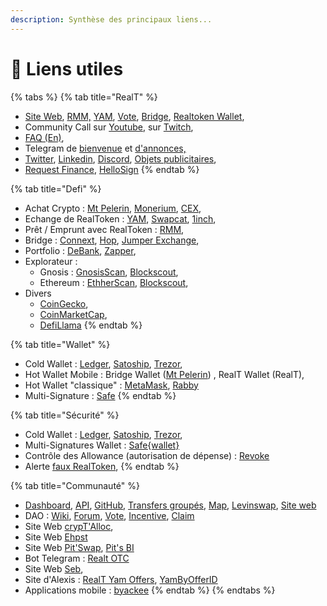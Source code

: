 ```yaml
---
description: Synthèse des principaux liens...
---
```


# 🍈 Liens utiles

{% tabs %}
{% tab title="RealT" %}
* [Site Web](https://realt.co/), [RMM,](https://rmm.realtoken.network/markets) [YAM](https://yam.realtoken.network/), [Vote](https://vote.realtoken.network/), [Bridge](https://bridge.realtoken.network/), [Realtoken Wallet](https://wallet.realtoken.network/),
* Community Call sur [Youtube](https://www.youtube.com/@RealTplatform/streams), sur [Twitch](https://www.twitch.tv/realtofficial),
* [FAQ (En)](https://faq.realt.co/en/),
* Telegram de [bienvenue](https://t.me/Realtoken_welcome) et [d'annonces,](https://t.me/Communication_RealT_FR)
* [Twitter](https://twitter.com/RealTPlatform), [Linkedin](https://www.linkedin.com/company/realtplatform/), [Discord](https://discord.gg/aPSWyGxMUk), [Objets publicitaires](https://merch.realt.co/),
* [Request Finance](https://app.request.finance/login), [HelloSign](https://app.hellosign.com/account/logIn)
{% endtab %}

{% tab title="Defi" %}
* Achat Crypto : [Mt Pelerin](https://www.mtpelerin.com/fr), [Monerium](https://monerium.com/), [CEX](https://coinmarketcap.com/fr/rankings/exchanges/),
* Echange de RealToken : [YAM](https://yam.realtoken.network/), [Swapcat](https://cloudflare-ipfs.com/ipfs/QmZ8wkYtFgGXpHpPGGjQAynS5m8jc4df9KwD4v1pV27yBK/start.htm), [1inch](https://app.1inch.io/),
* Prêt / Emprunt avec RealToken : [RMM](https://rmm.realtoken.network/markets),
* Bridge : [Connext](https://bridge.connext.network/USDC-from-gnosis-to-binance), [Hop](https://hop.exchange/), [Jumper Exchange](https://jumper.exchange/),&#x20;
* Portfolio : [DeBank](https://debank.com/), [Zapper](https://zapper.xyz/fr),
* Explorateur :&#x20;
  * Gnosis : [GnosisScan](https://gnosisscan.io/), [Blockscout](https://blockscout.com/xdai/mainnet),
  * Ethereum : [EthherScan](https://etherscan.io/),  [Blockscout](https://blockscout.com/eth/mainnet),
* Divers&#x20;
  * [CoinGecko](https://www.coingecko.com/fr),
  * [CoinMarketCap](https://coinmarketcap.com/),
  * [DefiLlama](https://defillama.com/)
{% endtab %}

{% tab title="Wallet" %}
* Cold Wallet : [Ledger](https://www.ledger.com/fr), [Satoship](https://satochip.io/?lang=fr), [Trezor](https://trezor.io/),
* Hot Wallet Mobile : Bridge Wallet ([Mt Pelerin](https://www.mtpelerin.com/bridge-wallet)) , RealT Wallet (RealT),&#x20;
* Hot Wallet "classique" : [MetaMask](https://metamask.io/), [Rabby](https://rabby.io/)
* Multi-Signature : [Safe](https://safe.global/wallet)
{% endtab %}

{% tab title="Sécurité" %}
* Cold Wallet : [Ledger](https://www.ledger.com/fr), [Satoship](https://satochip.io/?lang=fr), [Trezor](https://trezor.io/),
* Multi-Signatures Wallet : [Safe{wallet}](https://app.safe.global/welcome)
* Contrôle des Allowance (autorisation de dépense) : [Revoke](https://revoke.cash/)
* Alerte [faux RealToken](https://realt.co/warning-malicious-activity-on-swap-cat-involving-fake-realtokens/),
{% endtab %}

{% tab title="Communauté" %}
* [Dashboard](https://dashboard.realtoken.community/), [API](https://api.realtoken.community/), [GitHub](https://github.com/RealToken-Community), [Transfers groupés](https://transfer.realtoken.community/transferTokens), [Map](https://rpm.mighte.app/?ll=32x-83\&z=4), [Levinswap](https://app.levinswap.realtoken.community/#/swap), [Site web](https://www.realtoken.community/)
* DAO : [Wiki](https://wiki.realtoken.community/fr/home), [Forum](https://forum.realtoken.community/), [Vote](https://www.tally.xyz/gov/realtoken-ecosystem-governance), [Incentive](https://vote.realtoken.network/dao/incentive), [Claim](https://claim.realtoken.network/reg)
* Site Web [crypT'Alloc](https://www.cryptalloc.com/realtlab/),
* Site Web [E](https://ehpst.duckdns.org/realt_rent_tracker/)[hpst](https://ehpst.duckdns.org/realt_rent_tracker/)
* Site Web [Pit'Swap](https://realt.pitswap.site/), [Pit's BI](https://realt.pitsbi.io/stats)
* Bot Telegram : [Realt OTC](https://t.me/RealTokenOTC)
* Site Web [Seb](https://realt1234.chickenkiller.com/),
* Site d'Alexis : [RealT Yam Offers](https://t.me/realtyamoffers), [YamByOfferID](https://yambyofferid.netlify.app/)
* Applications mobile : [byackee](https://linktr.ee/byackee)
{% endtab %}
{% endtabs %}



